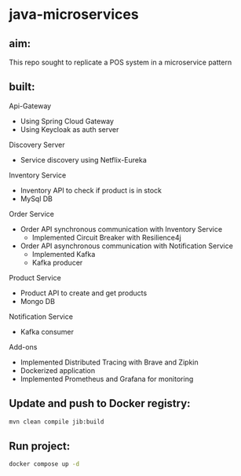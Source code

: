 # java-microservices

## aim:
This repo sought to replicate a POS system in a microservice pattern

## built:
Api-Gateway
  - Using Spring Cloud Gateway
  - Using Keycloak as auth server

Discovery Server
  - Service discovery using Netflix-Eureka

Inventory Service
  - Inventory API to check if product is in stock
  - MySql DB

Order Service
  - Order API synchronous communication with Inventory Service 
    - Implemented Circuit Breaker with Resilience4j
  - Order API asynchronous communication with Notification Service
    - Implemented Kafka 
    - Kafka producer

Product Service
  - Product API to create and get products
  - Mongo DB

Notification Service
  - Kafka consumer
  
Add-ons
  - Implemented Distributed Tracing with Brave and Zipkin
  - Dockerized application
  - Implemented Prometheus and Grafana for monitoring

## Update and push to Docker registry:
```bash
mvn clean compile jib:build
```

## Run project:
```bash
docker compose up -d
```
